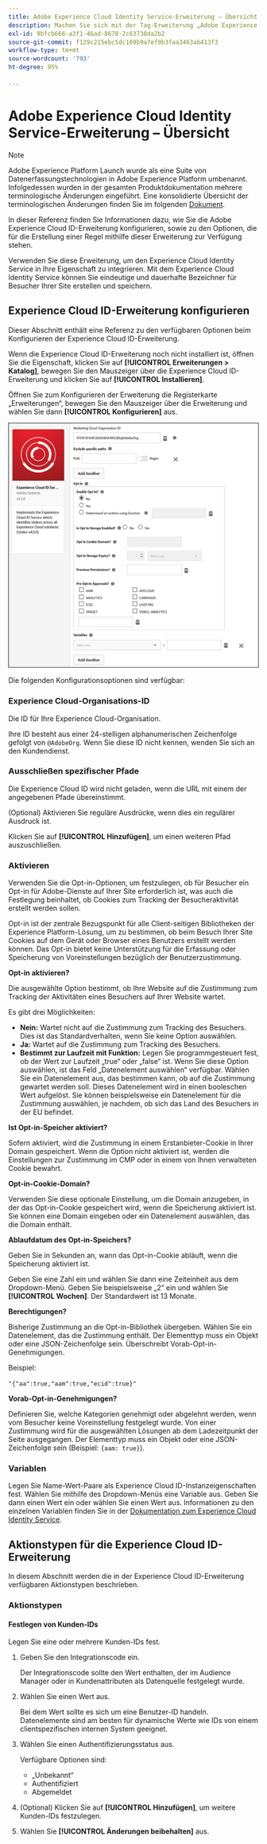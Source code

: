 ```yaml
---
title: Adobe Experience Cloud Identity Service-Erweiterung – Übersicht
description: Machen Sie sich mit der Tag-Erweiterung „Adobe Experience Cloud Identity Service“ in Adobe Experience Platform vertraut.
exl-id: 9bfcb666-a3f1-46ad-8678-2c63738da2b2
source-git-commit: f129c215ebc5dc169b9a7ef9b3faa3463ab413f3
workflow-type: tm+mt
source-wordcount: '793'
ht-degree: 95%

---
```


# Adobe Experience Cloud Identity Service-Erweiterung – Übersicht

>[!NOTE]
>
>Adobe Experience Platform Launch wurde als eine Suite von Datenerfassungstechnologien in Adobe Experience Platform umbenannt. Infolgedessen wurden in der gesamten Produktdokumentation mehrere terminologische Änderungen eingeführt. Eine konsolidierte Übersicht der terminologischen Änderungen finden Sie im folgenden [Dokument](../../../term-updates.md).

In dieser Referenz finden Sie Informationen dazu, wie Sie die Adobe Experience Cloud ID-Erweiterung konfigurieren, sowie zu den Optionen, die für die Erstellung einer Regel mithilfe dieser Erweiterung zur Verfügung stehen.

Verwenden Sie diese Erweiterung, um den Experience Cloud Identity Service in Ihre Eigenschaft zu integrieren. Mit dem Experience Cloud Identity Service können Sie eindeutige und dauerhafte Bezeichner für Besucher Ihrer Site erstellen und speichern.

## Experience Cloud ID-Erweiterung konfigurieren

Dieser Abschnitt enthält eine Referenz zu den verfügbaren Optionen beim Konfigurieren der Experience Cloud ID-Erweiterung.

Wenn die Experience Cloud ID-Erweiterung noch nicht installiert ist, öffnen Sie die Eigenschaft, klicken Sie auf **[!UICONTROL Erweiterungen > Katalog]**, bewegen Sie den Mauszeiger über die Experience Cloud ID-Erweiterung und klicken Sie auf **[!UICONTROL Installieren]**.

Öffnen Sie zum Konfigurieren der Erweiterung die Registerkarte „Erweiterungen“, bewegen Sie den Mauszeiger über die Erweiterung und wählen Sie dann **[!UICONTROL Konfigurieren]** aus.

![](../../../images/optin.jpg)

Die folgenden Konfigurationsoptionen sind verfügbar:

### Experience Cloud-Organisations-ID

Die ID für Ihre Experience Cloud-Organisation.

Ihre ID besteht aus einer 24-stelligen alphanumerischen Zeichenfolge gefolgt von `@AdobeOrg`. Wenn Sie diese ID nicht kennen, wenden Sie sich an den Kundendienst.

### Ausschließen spezifischer Pfade

Die Experience Cloud ID wird nicht geladen, wenn die URL mit einem der angegebenen Pfade übereinstimmt.

(Optional) Aktivieren Sie reguläre Ausdrücke, wenn dies ein regulärer Ausdruck ist.

Klicken Sie auf **[!UICONTROL Hinzufügen]**, um einen weiteren Pfad auszuschließen.

### Aktivieren

Verwenden Sie die Opt-in-Optionen, um festzulegen, ob für Besucher ein Opt-in für Adobe-Dienste auf Ihrer Site erforderlich ist, was auch die Festlegung beinhaltet, ob Cookies zum Tracking der Besucheraktivität erstellt werden sollen.

Opt-in ist der zentrale Bezugspunkt für alle Client-seitigen Bibliotheken der Experience Platform-Lösung, um zu bestimmen, ob beim Besuch Ihrer Site Cookies auf dem Gerät oder Browser eines Benutzers erstellt werden können. Das Opt-in bietet keine Unterstützung für die Erfassung oder Speicherung von Voreinstellungen bezüglich der Benutzerzustimmung.

**Opt-in aktivieren?**

Die ausgewählte Option bestimmt, ob Ihre Website auf die Zustimmung zum Tracking der Aktivitäten eines Besuchers auf Ihrer Website wartet.

Es gibt drei Möglichkeiten:

* **Nein:** Wartet nicht auf die Zustimmung zum Tracking des Besuchers. Dies ist das Standardverhalten, wenn Sie keine Option auswählen.
* **Ja:** Wartet auf die Zustimmung zum Tracking des Besuchers.
* **Bestimmt zur Laufzeit mit Funktion:** Legen Sie programmgesteuert fest, ob der Wert zur Laufzeit „true“ oder „false“ ist. Wenn Sie diese Option auswählen, ist das Feld „Datenelement auswählen“ verfügbar. Wählen Sie ein Datenelement aus, das bestimmen kann, ob auf die Zustimmung gewartet werden soll. Dieses Datenelement wird in einen booleschen Wert aufgelöst. Sie können beispielsweise ein Datenelement für die Zustimmung auswählen, je nachdem, ob sich das Land des Besuchers in der EU befindet.

**Ist Opt-in-Speicher aktiviert?**

Sofern aktiviert, wird die Zustimmung in einem Erstanbieter-Cookie in Ihrer Domain gespeichert. Wenn die Option nicht aktiviert ist, werden die Einstellungen zur Zustimmung im CMP oder in einem von Ihnen verwalteten Cookie bewahrt.

**Opt-in-Cookie-Domain?**

Verwenden Sie diese optionale Einstellung, um die Domain anzugeben, in der das Opt-in-Cookie gespeichert wird, wenn die Speicherung aktiviert ist. Sie können eine Domain eingeben oder ein Datenelement auswählen, das die Domain enthält.

**Ablaufdatum des Opt-in-Speichers?**

Geben Sie in Sekunden an, wann das Opt-in-Cookie abläuft, wenn die Speicherung aktiviert ist.

Geben Sie eine Zahl ein und wählen Sie dann eine Zeiteinheit aus dem Dropdown-Menü. Geben Sie beispielsweise „2“ ein und wählen Sie **[!UICONTROL Wochen]**. Der Standardwert ist 13 Monate.

**Berechtigungen?**

Bisherige Zustimmung an die Opt-in-Bibliothek übergeben. Wählen Sie ein Datenelement, das die Zustimmung enthält. Der Elementtyp muss ein Objekt oder eine JSON-Zeichenfolge sein. Überschreibt Vorab-Opt-in-Genehmigungen.

Beispiel:

`"{"aa":true,"aam":true,"ecid":true}"`

**Vorab-Opt-in-Genehmigungen?**

Definieren Sie, welche Kategorien genehmigt oder abgelehnt werden, wenn vom Besucher keine Voreinstellung festgelegt wurde. Von einer Zustimmung wird für die ausgewählten Lösungen ab dem Ladezeitpunkt der Seite ausgegangen. Der Elementtyp muss ein Objekt oder eine JSON-Zeichenfolge sein (Beispiel: `{aam: true}`).

### Variablen

Legen Sie Name-Wert-Paare als Experience Cloud ID-Instanzeigenschaften fest. Wählen Sie mithilfe des Dropdown-Menüs eine Variable aus. Geben Sie dann einen Wert ein oder wählen Sie einen Wert aus. Informationen zu den einzelnen Variablen finden Sie in der [Dokumentation zum Experience Cloud Identity Service](https://experiencecloud.adobe.com/resources/help/de_DE/mcvid/mcvid-overview.html).

## Aktionstypen für die Experience Cloud ID-Erweiterung

In diesem Abschnitt werden die in der Experience Cloud ID-Erweiterung verfügbaren Aktionstypen beschrieben.

### Aktionstypen

#### Festlegen von Kunden-IDs

Legen Sie eine oder mehrere Kunden-IDs fest.

1. Geben Sie den Integrationscode ein.

   Der Integrationscode sollte den Wert enthalten, der im Audience Manager oder in Kundenattributen als Datenquelle festgelegt wurde.

1. Wählen Sie einen Wert aus.

   Bei dem Wert sollte es sich um eine Benutzer-ID handeln. Datenelemente sind am besten für dynamische Werte wie IDs von einem clientspezifischen internen System geeignet.

1. Wählen Sie einen Authentifizierungsstatus aus.

   Verfügbare Optionen sind:

   * „Unbekannt“
   * Authentifiziert
   * Abgemeldet

1. (Optional) Klicken Sie auf **[!UICONTROL Hinzufügen]**, um weitere Kunden-IDs festzulegen.
1. Wählen Sie **[!UICONTROL Änderungen beibehalten]** aus.
